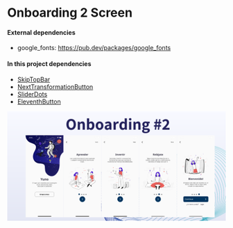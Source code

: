# Onboarding 2 Screen

#### External dependencies
- google_fonts: https://pub.dev/packages/google_fonts

#### In this project dependencies
- [SkipTopBar]
- [NextTransformationButton]
- [SliderDots]
- [EleventhButton]

![](onboarding_2.png)


[//]: #Ref

[EleventhButton]: https://github.com/jamescardona11/starter_kit_flutter/blob/main/reusable_ui_flutter/lib/widgets/buttons/eleventh_button_widget.dart

[NextTransformationButton]: https://github.com/jamescardona11/starter_kit_flutter/blob/main/reusable_ui_flutter/lib/widgets/buttons/next_transformation_button.dart

[SliderDots]: https://github.com/jamescardona11/starter_kit_flutter/blob/main/reusable_ui_flutter/lib/widgets/slider/slider_dots.dart

[SkipTopBar]: https://github.com/jamescardona11/starter_kit_flutter/blob/main/reusable_ui_flutter/lib/widgets/topbar/skip_top_bar.dart